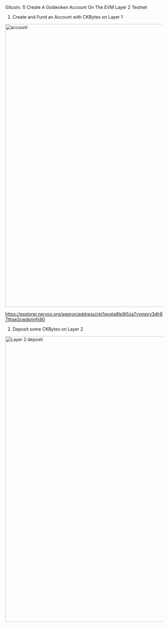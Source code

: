 Gitcoin: 1) Create A Godwoken Account On The EVM Layer 2 Testnet


1. Create and Fund an Account with CKBytes on Layer 1

<img width="901" alt="account" src="https://user-images.githubusercontent.com/44841666/130325556-6114dab1-b0de-4a2b-aa94-6bf8413949e8.png">

https://explorer.nervos.org/aggron/address/ckt1qyqta8lp9j5za7vympry3dlr87lttge2cwdsnnfs90


2. Deposit some CKBytes on Layer 2

<img width="910" alt="Layer 2 deposit" src="https://user-images.githubusercontent.com/44841666/130325572-16908fcf-fada-4b5c-ab54-a09623dd9b1d.png">

